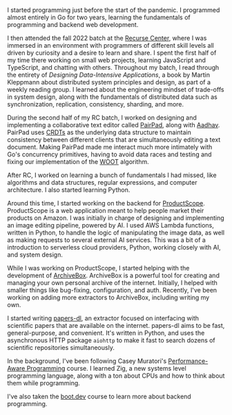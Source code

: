 I started programming just before the start of the pandemic. I programmed almost entirely in Go for two years, learning the fundamentals of programming and backend web development.

I then attended the fall 2022 batch at the [Recurse Center](https://recurse.org), where I was immersed in an environment with programmers of different skill levels all driven by curiosity and a desire to learn and share. I spent the first half of my time there working on small web projects, learning JavaScript and TypeScript, and chatting with others. Throughout my batch, I read through the entirety of *Designing Data-Intensive Applications*, a book by Martin Kleppmann about distributed system principles and design, as part of a weekly reading group. I learned about the engineering mindset of trade-offs in system design, along with the fundamentals of distributed data such as synchronization, replication, consistency, sharding, and more.

During the second half of my RC batch, I worked on designing and implementing a collaborative text editor called [PairPad](https://github.com/burntcarrot/pairpad), along with [Aadhav](https://databases.systems). PairPad uses [CRDTs](https://jakelazaroff.com/words/an-interactive-intro-to-crdts/) as the underlying data structure to maintain consistency between different clients that are simultaneously editing a text document. Making PairPad made me interact much more intimately with Go's concurrency primitives, having to avoid data races and testing and fixing our implementation of the [WOOT](https://inria.hal.science/inria-00108523/document) algorithm.

After RC, I worked on learning a bunch of fundamentals I had missed, like algorithms and data structures, regular expressions, and computer architecture. I also started learning Python.

Around this time, I started working on the backend for [ProductScope](https://productscope.ai). ProductScope is a web application meant to help people market their products on Amazon. I was initially in charge of designing and implementing an image editing pipeline, powered by AI. I used AWS Lambda functions, written in Python, to handle the logic of manipulating the image data, as well as making requests to several external AI services. This was a bit of a introduction to serverless cloud providers, Python, working closely with AI, and system design.

While I was working on ProductScope, I started helping with the development of [ArchiveBox](https://archivebox.io). ArchiveBox is a powerful tool for creating and managing your own personal archive of the internet. Initially, I helped with smaller things like bug-fixing, configuration, and auth. Recently, I've been working on adding more extractors to ArchiveBox, including writing my own.

I started writing [papers-dl](https://pypi.org/project/papers-dl/), an extractor focused on interfacing with scientific papers that are available on the internet. papers-dl aims to be fast, general-purpose, and convenient. It's written in Python, and uses the asynchronous HTTP package `aiohttp` to make it fast to search dozens of scientific repositories simultaneously.

In the background, I've been following Casey Muratori's [Performance-Aware Programming](https://www.computerenhance.com) course. I learned Zig, a new systems level programming language, along with a ton about CPUs and how to think about them while programming.

I've also taken the [boot.dev](https://www.boot.dev/tracks/backend) course to learn more about backend programming.
